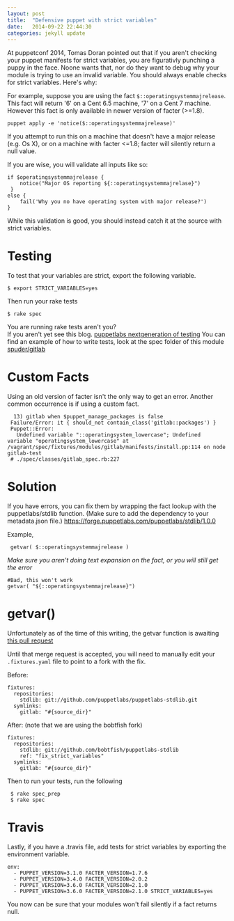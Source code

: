 ```yaml
---
layout: post
title:  "Defensive puppet with strict variables"
date:   2014-09-22 22:44:30
categories: jekyll update
---
```

At puppetconf 2014, Tomas Doran pointed out that if you aren't checking your puppet manifests for strict variables, you are figurativly punching a puppy in the face. Noone wants that, nor do they want to debug why your module is trying to use an invalid variable. You should always enable checks for strict variables. Here's why: 

For example, suppose you are using the fact `$::operatingsystemmajrelease`. This fact will return '6' on a Cent 6.5 machine, '7' on a Cent 7 machine. However this fact is only available in newer version of facter (>=1.8). 

    puppet apply -e 'notice($::operatingsystemmajrelease)'

If you attempt to run this on a machine that doesn't have a major release (e.g. Os X), or on a machine with facter <=1.8; facter will silently return a null value.

If you are wise, you will validate all inputs like so: 

    if $operatingsystemmajrelease {
        notice("Major OS reporting ${::operatingsystemmajrelase}")
     }
    else {
        fail('Why you no have operating system with major release?')
    }

While this validation is good, you should instead catch it at the source with strict variables. 

# Testing

To test that your variables are strict, export the following variable. 

    $ export STRICT_VARIABLES=yes

Then run your rake tests

    $ rake spec

You are running rake tests aren't you?  
If you aren't yet see this blog. [puppetlabs nextgeneration of testing](http://puppetlabs.com/blog/the-next-generation-of-puppet-module-testing)
You can find an example of how to write tests, look at the spec folder of this module [spuder/gitlab](https://github.com/spuder/puppet-gitlab) 

# Custom Facts

Using an old version of facter isn't the only way to get an error. Another common occurrence is if using a custom fact. 

      13) gitlab when $puppet_manage_packages is false 
     Failure/Error: it { should_not contain_class('gitlab::packages') }
     Puppet::Error:
       Undefined variable "::operatingsystem_lowercase"; Undefined variable "operatingsystem_lowercase" at /vagrant/spec/fixtures/modules/gitlab/manifests/install.pp:114 on node gitlab-test
     # ./spec/classes/gitlab_spec.rb:227

# Solution

If you have errors, you can fix them by wrapping the fact lookup with the puppetlabs/stdlib function. (Make sure to add the dependency to your metadata.json file.)
https://forge.puppetlabs.com/puppetlabs/stdlib/1.0.0

Example, 

     getvar( $::operatingsystemmajrelease )
     
*Make sure you aren't doing text expansion on the fact, or you will still get the error*      

    #Bad, this won't work
    getvar( "${::operatingsystemmajrelease}")


# getvar()

Unfortunately as of the time of this writing, the getvar function is awaiting [this pull request](https://github.com/puppetlabs/puppetlabs-stdlib/pull/303)

Until that merge request is accepted, you will need to manually edit your `.fixtures.yaml` file to point to a fork with the fix.

Before:

    fixtures:
      repositories:
        stdlib: git://github.com/puppetlabs/puppetlabs-stdlib.git
      symlinks:
        gitlab: "#{source_dir}"

After: (note that we are using the bobtfish fork)

    fixtures:
      repositories:
        stdlib: git://github.com/bobtfish/puppetlabs-stdlib
        ref: "fix_strict_variables"
      symlinks:
        gitlab: "#{source_dir}"


Then to run your tests, run the following

     $ rake spec_prep
     $ rake spec

# Travis

Lastly, if you have a .travis file, add tests for strict variables by exporting the environment variable.

    env:
      - PUPPET_VERSION=3.1.0 FACTER_VERSION=1.7.6
      - PUPPET_VERSION=3.4.0 FACTER_VERSION=2.0.2
      - PUPPET_VERSION=3.6.0 FACTER_VERSION=2.1.0
      - PUPPET_VERSION=3.6.0 FACTER_VERSION=2.1.0 STRICT_VARIABLES=yes


You now can be sure that your modules won't fail silently if a fact returns null. 